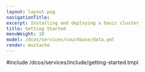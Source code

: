 ```yaml
---
layout: layout.pug
navigationTitle:
excerpt: Installing and deploying a basic cluster
title: Getting Started
menuWeight: 10
model: /dcos/services/couchbase/data.yml
render: mustache
---
```


#include /dcos/services/include/getting-started.tmpl
